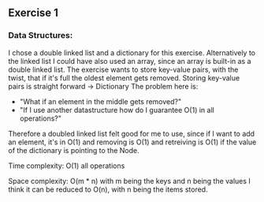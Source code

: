 ## Exercise 1

### Data Structures:
I chose a double linked list and a dictionary for this exercise.
Alternatively to the linked list I could have also used an array,
since an array is built-in as a double linked list.
The exercise wants to store key-value pairs, with the twist, that
if it's full the oldest element gets removed.
Storing key-value pairs is straight forward -> Dictionary
The problem here is: 
- "What if an element in the middle gets removed?"
- "If I use another datastructure how do I guarantee O(1) in 
all operations?"
  
Therefore a doubled linked list felt good for me to use,
since if I want to add an element, it's in O(1) and removing is O(1) and retreiving is O(1)
if the value of the dictionary is pointing to the Node.

Time complexity:
O(1) all operations

Space complexity:
O(m * n) with m being the keys and n being the values
I think it can be reduced to O(n), with n being the items stored.

